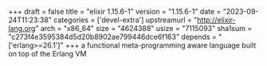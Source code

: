 +++
draft = false
title = "elixir 1.15.6-1"
version = "1.15.6-1"
date = "2023-09-24T11:23:38"
categories = ['devel-extra']
upstreamurl = "http://elixir-lang.org"
arch = "x86_64"
size = "4624388"
usize = "7115093"
sha1sum = "c273f4e3595384d5d20b8902ae799446dce6f163"
depends = "['erlang>=26.1']"
+++
a functional meta-programming aware language built on top of the Erlang VM